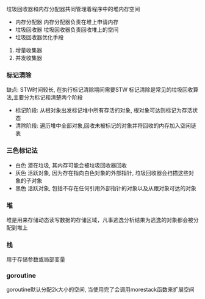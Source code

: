 垃圾回收器和内存分配器共同管理着程序中的堆内存空间
- 内存分配器
内存分配器负责在堆上申请内存
- 垃圾回收器
垃圾回收器负责回收堆上的空间
- 垃圾回收器优化手段
1. 增量收集器
2. 并发收集器

### 标记清除
缺点: STW时间较长, 在执行标记清除期间需要STW
标记清除是常见的垃圾回收算法,主要分为标记和清楚两个阶段
- 标记阶段: 从根对象出发标记堆中所有存活的对象, 根对象可达则标记为存活状态
- 清除阶段: 遍历堆中全部对象,回收未被标记的对象并将回收的内存加入空闲链表

### 三色标记法
- 白色 潜在垃圾, 其内存可能会被垃圾回收器回收
- 灰色 活跃对象, 因为存在指向白色对象的外部指针, 垃圾回收器会扫描这些对象的子对象
- 黑色 活跃对象, 包括不存在任何引用外部指针的对象以及从跟对象可达的对象

### 堆
堆是用来存储动态读写数据的存储区域，凡事逃逸分析结果为逃逸的对象都会被分配到堆上

### 栈
用于存储参数或局部变量

### goroutine
goroutine默认分配2k大小的空间, 当使用完了会调用morestack函数来扩展空间